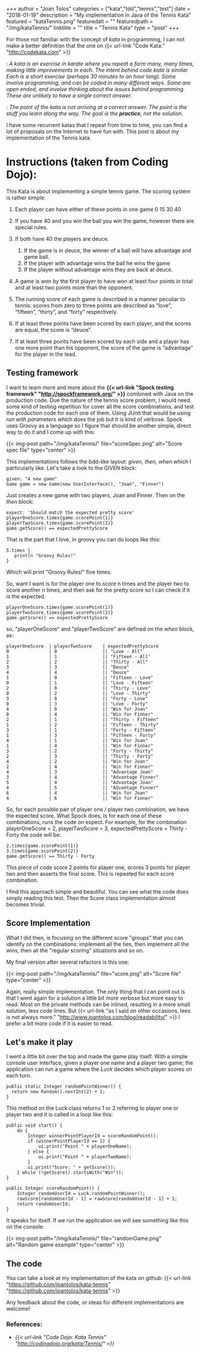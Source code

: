 +++
author = "Joan Tolos"
categories = ["kata","tdd","tennis","test"]
date = "2018-01-19"
description = "My implementation in Java of the Tennis Kata"
featured = "kataTennis.png"
featuredalt = ""
featuredpath = "/img/kataTennis/"
linktitle = ""
title = "Tennis Kata"
type = "post"
+++

For those not familiar with the concept of _kata_ in programming, I can not make a better definition that the one on {{< url-link "Code Kata:" "http://codekata.com" >}}

: _A kata is an exercise in karate where you repeat a form many, many times, making little improvements in each. The intent behind code kata is similar. Each is a short exercise (perhaps 30 minutes to an hour long). Some involve programming, and can be coded in many different ways. Some are open ended, and involve thinking about the issues behind programming. These are unlikely to have a single correct answer._

: _The point of the kata is not arriving at a correct answer. The point is the stuff you learn along the way. The goal is the **practice**, not the solution._

I have some recurrent katas that I repeat from time to time, you can find a lot of proposals on the Internet to have fun with. This post is about my implementation of the Tennis kata.

# Instructions (taken from Coding Dojo):

This Kata is about implementing a simple tennis game. The scoring system is rather simple:

1. Each player can have either of these points in one game 0 15 30 40

1. If you have 40 and you win the ball you win the game, however there are special rules.

1. If both have 40 the players are deuce.
    1. If the game is in deuce, the winner of a ball will have advantage and game ball.
    1. If the player with advantage wins the ball he wins the game
    1. If the player without advantage wins they are back at deuce.

1. A game is won by the first player to have won at least four points in total and at least two points more than the opponent.

1. The running score of each game is described in a manner peculiar to tennis: scores from zero to three points are described as “love”, “fifteen”, “thirty”, and “forty” respectively.

1. If at least three points have been scored by each player, and the scores are equal, the score is “deuce”.

1. If at least three points have been scored by each side and a player has one more point than his opponent, the score of the game is “advantage” for the player in the lead.

## Testing framework

I want to learn more and more about the **{{< url-link "Spock testing framework" "http://spockframework.org/" >}}** combined with Java on the production code. Due the nature of the tennis score problem, I would need some kind of testing repetition for cover all the score combinations, and test the production code for each one of them. Using JUnit that would be using _run with parameters_ which does the job but it is kind of verbose. Spock uses Groovy as a language so I figure that should be another simple, direct way to do it and I come up with this:

{{< img-post path="/img/kataTennis/" file="scoreSpec.png" alt="Score spec file" type="center" >}}

This implementations follows the bdd-like layout: _given, then, when_ which I particularly like. Let's take a look to the GIVEN block:

    given: "A new game"
    Game game = new Game(new UserInterface(), "Joan", "Finner")

Just creates a new game with two players, Joan and Finner. Then on the _then_ block:

    expect: 'Should match the expected pretty score'
    playerOneScore.times{game.scorePoint(1)}
    playerTwoScore.times{game.scorePoint(2)}
    game.getScore() == expectedPrettyScore

That is the part that I love, in groovy you can do loops like this:

    5.times {
       println "Groovy Rules!"
    }

Which will print "Groovy Rules!" five times.

So, want I want is for the player one to score n times and the player two to score another n times, and then ask for the pretty score so I can check if it is the expected.

    playerOneScore.times{game.scorePoint(1)}
    playerTwoScore.times{game.scorePoint(2)}
    game.getScore() == expectedPrettyScore

so, "playerOneScore" and "playerTwoScore" are defined on the _when_ block, as:

    playerOneScore  | playerTwoScore    | expectedPrettyScore
    0 				| 0 				|| "Love - All"
    1 				| 1 				|| "Fifteen - All"
    2 				| 2 				|| "Thirty - All"
    3 				| 3 				|| "Deuce"
    4 				| 4 				|| "Deuce"
    1 				| 0 				|| "Fifteen - Love"
    0 				| 1 				|| "Love - Fifteen"
    2 				| 0 				|| "Thirty - Love"
    0 				| 2 				|| "Love - Thirty"
    3 				| 0 				|| "Forty - Love"
    0 				| 3 				|| "Love - Forty"
    4 				| 0 				|| "Win for Joan"
    0 				| 4 				|| "Win for Finner"
    2 				| 1 				|| "Thirty - Fifteen"
    1 				| 2 				|| "Fifteen - Thirty"
    3 				| 1 				|| "Forty - Fifteen"
    1 				| 3 				|| "Fifteen - Forty"
    4 				| 1 				|| "Win for Joan"
    1 				| 4 				|| "Win for Finner"
    3 				| 2 				|| "Forty - Thirty"
    2 				| 3 				|| "Thirty - Forty"
    4 				| 2 				|| "Win for Joan"
    2 				| 4 				|| "Win for Finner"
    4 				| 3 				|| "Advantage Joan"
    3 				| 4 				|| "Advantage Finner"
    5 				| 4 				|| "Advantage Joan"
    4 				| 5 				|| "Advantage Finner"
    6 				| 4 				|| "Win for Joan"
    4 				| 6 				|| "Win for Finner"

So, for each possible pair of player one / player two combination, we have the expected score. What Spock does, is for each one of these combinations, runs the code on expect. For example, for the combination playerOneScore = 2, playerTwoScore = 3, expectedPrettyScore = Thirty - Forty the code will be:

    2.times{game.scorePoint(1)}
    3.times{game.scorePoint(2)}
    game.getScore() == Thirty - Forty

This piece of code score 2 points for player one, scores 3 points for player two and then asserts the final score. This is repeated for each score combination.

I find this approach simple and beautiful. You can see what the code does simply reading this test. Then the Score class implementation almost becomes trivial.

## Score Implementation

What I did then, is focusing on the different score "groups" that you can identify on the combinations: implement all the ties, then implement all the wins, then all the "regular scoring" situations and so on.

My final version after several refactors is this one:

{{< img-post path="/img/kataTennis/" file="score.png" alt="Score file" type="center" >}}

Again, really simple implementation. The only thing that I can point out is that I went again for a solution a little bit more verbose but more easy to read. Most on the private methods can be inlined, resulting in a more small solution, less code lines. But {{< url-link "as I said on other occasions, lees is not always more." "http://www.joantolos.com/blog/readability/" >}} I prefer a bit more code if it is easier to read.

## Let's make it play

I went a little bit over the top and made the game play itself. With a simple console user interface, given a player one name and a player two game; the application can run a game where the _Luck_ decides which player scores on each turn.

    public static Integer randomPointWinner() {
      return new Random().nextInt(2) + 1;
    }

This method on the Luck class returns 1 or 2 referring to player one or player two and it is called in a loop like this:

    public void start() {
        do {
            Integer winnerPointPlayerId = scoreRandomPoint();
            if (winnerPointPlayerId == 1) {
                ui.print("Point " + playerOneName);
            } else {
                ui.print("Point " + playerTwoName);
            }
            ui.print("Score: " + getScore());
        } while (!getScore().startsWith("Win"));
    }

    public Integer scoreRandomPoint() {
        Integer randomUserId = Luck.randomPointWinner();
        rawScore[randomUserId - 1] = rawScore[randomUserId - 1] + 1;
        return randomUserId;
    }

It speaks for itself. If we run the application we will see something like this on the console:

{{< img-post path="/img/kataTennis/" file="randomGame.png" alt="Random game example" type="center" >}}

## The code

You can take a look at my implementation of the kata on github: {{< url-link "https://github.com/joantolos/kata-tennis" "https://github.com/joantolos/kata-tennis" >}}

Any feedback about the code, or ideas for different implementations are welcome!

### References:

* _{{< url-link "Code Dojo: Kata Tennis" "http://codingdojo.org/kata/Tennis/" >}}_
